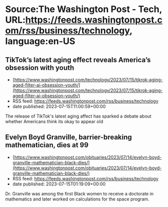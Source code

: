 # Source:The Washington Post - Tech, URL:https://feeds.washingtonpost.com/rss/business/technology, language:en-US

## TikTok’s latest aging effect reveals America’s obsession with youth
 - [https://www.washingtonpost.com/technology/2023/07/15/tikrok-aging-aged-filter-ai-obsession-youth/](https://www.washingtonpost.com/technology/2023/07/15/tikrok-aging-aged-filter-ai-obsession-youth/)
 - RSS feed: https://feeds.washingtonpost.com/rss/business/technology
 - date published: 2023-07-15T11:00:59+00:00

The release of TikTok's latest aging affect has sparked a debate about whether Americans think its okay to appear old

## Evelyn Boyd Granville, barrier-breaking mathematician, dies at 99
 - [https://www.washingtonpost.com/obituaries/2023/07/14/evelyn-boyd-granville-mathematician-black-dies/](https://www.washingtonpost.com/obituaries/2023/07/14/evelyn-boyd-granville-mathematician-black-dies/)
 - RSS feed: https://feeds.washingtonpost.com/rss/business/technology
 - date published: 2023-07-15T01:19:09+00:00

Dr. Granville was among the first Black women to receive a doctorate in mathematics and later worked on calculations for the space program.

